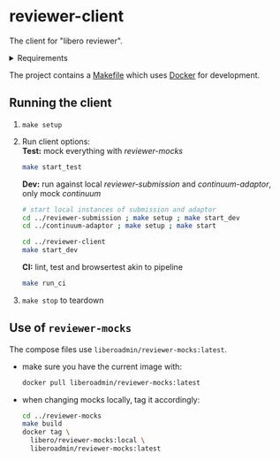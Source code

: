 # reviewer-client

The client for "libero reviewer".

<details>

<summary>Requirements</summary>

- [Docker]
- [GNU Make]
- [Node.js]
- [timeout] (on MacOSX this can be obtained with `brew install coreutils`)
</details>

The project contains a [Makefile] which uses [Docker] for development.

## Running the client

1. `make setup`
2. Run client options:  
   __Test:__ mock everything with _reviewer-mocks_  
   ```sh
   make start_test
   ```

   __Dev:__ run against local _reviewer-submission_ and _continuum-adaptor_, only mock _continuum_
   ```sh
   # start local instances of submission and adaptor
   cd ../reviewer-submission ; make setup ; make start_dev
   cd ../continuum-adaptor ; make setup ; make start

   cd ../reviewer-client
   make start_dev
   ```

   __CI:__ lint, test and browsertest akin to pipeline
   ```sh
   make run_ci
   ```

3. `make stop` to teardown

## Use of `reviewer-mocks`

The compose files use `liberoadmin/reviewer-mocks:latest`.

- make sure you have the current image with:  
  ```sh
  docker pull liberoadmin/reviewer-mocks:latest
  ```
- when changing mocks locally, tag it accordingly:  
  ```sh
  cd ../reviewer-mocks
  make build
  docker tag \
    libero/reviewer-mocks:local \
    liberoadmin/reviewer-mocks:latest
  ```

[Docker]: https://www.docker.com/
[Makefile]: Makefile
[Node.js]: https://nodejs.org/
[timeout]: http://man7.org/linux/man-pages/man1/timeout.1.html
